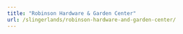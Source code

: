 ```yaml
---
title: "Robinson Hardware & Garden Center"
url: /slingerlands/robinson-hardware-and-garden-center/
---
```

